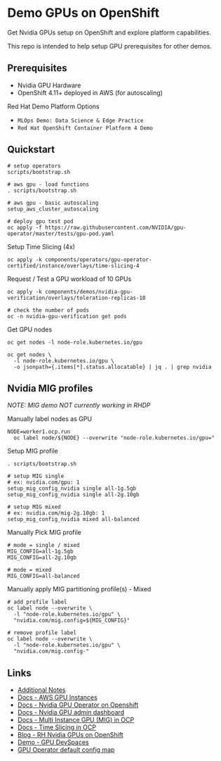 # Demo GPUs on OpenShift

Get Nvidia GPUs setup on OpenShift and explore platform capabilities.

This repo is intended to help setup GPU prerequisites for other demos.

## Prerequisites

- Nvidia GPU Hardware
- OpenShift 4.11+ deployed in AWS (for autoscaling)

Red Hat Demo Platform Options

  - `MLOps Demo: Data Science & Edge Practice`
  - `Red Hat OpenShift Container Platform 4 Demo`

## Quickstart

```
# setup operators
scripts/bootstrap.sh

# aws gpu - load functions
. scripts/bootstrap.sh

# aws gpu - basic autoscaling
setup_aws_cluster_autoscaling

# deploy gpu test pod
oc apply -f https://raw.githubusercontent.com/NVIDIA/gpu-operator/master/tests/gpu-pod.yaml
```

Setup Time Slicing (4x)

```
oc apply -k components/operators/gpu-operator-certified/instance/overlays/time-slicing-4
```

Request / Test a GPU workload of 10 GPUs

```
oc apply -k components/demos/nvidia-gpu-verification/overlays/toleration-replicas-10

# check the number of pods
oc -n nvidia-gpu-verification get pods
```

Get GPU nodes

```
oc get nodes -l node-role.kubernetes.io/gpu

oc get nodes \
  -l node-role.kubernetes.io/gpu \
  -o jsonpath={.items[*].status.allocatable} | jq . | grep nvidia
```

## Nvidia MIG profiles

*NOTE: MIG demo NOT currently working in RHDP*

Manually label nodes as GPU

```
NODE=worker1.ocp.run
  oc label node/${NODE} --overwrite "node-role.kubernetes.io/gpu="
```

Setup MIG profile

```
. scripts/bootstrap.sh

# setup MIG single
# ex: nvidia.com/gpu: 1
setup_mig_config_nvidia single all-1g.5gb
setup_mig_config_nvidia single all-2g.10gb

# setup MIG mixed
# ex: nvidia.com/mig-2g.10gb: 1
setup_mig_config_nvidia mixed all-balanced
```

Manually Pick MIG profile

```
# mode = single / mixed
MIG_CONFIG=all-1g.5gb
MIG_CONFIG=all-2g.10gb

# mode = mixed 
MIG_CONFIG=all-balanced
```

Manually apply MIG partitioning profile(s) - Mixed

```
# add profile label
oc label node --overwrite \
  -l "node-role.kubernetes.io/gpu" \
  "nvidia.com/mig.config=${MIG_CONFIG}"

# remove profile label
oc label node --overwrite \
  -l "node-role.kubernetes.io/gpu" \
  "nvidia.com/mig.config-"
```

## Links

- [Additional Notes](components/operators/gpu-operator-certified/instance/INFO.md)
- [Docs - AWS GPU Instances](https://aws.amazon.com/ec2/instance-types/#Accelerated_Computing)
- [Docs - Nvidia GPU Operator on Openshift](https://docs.nvidia.com/datacenter/cloud-native/gpu-operator/latest/openshift/contents.html)
- [Docs - Nvidia GPU admin dashboard](https://docs.openshift.com/container-platform/4.11/monitoring/nvidia-gpu-admin-dashboard.html)
- [Docs - Multi Instance GPU (MIG) in OCP](https://docs.nvidia.com/datacenter/cloud-native/gpu-operator/latest/openshift/mig-ocp.html)
- [Docs - Time Slicing in OCP](https://docs.nvidia.com/datacenter/cloud-native/gpu-operator/latest/openshift/time-slicing-gpus-in-openshift.html)
- [Blog - RH Nvidia GPUs on OpenShift](https://cloud.redhat.com/blog/autoscaling-nvidia-gpus-on-red-hat-openshift)
- [Demo - GPU DevSpaces](https://github.com/bkoz/devspaces)
- [GPU Operator default config map](https://gitlab.com/nvidia/kubernetes/gpu-operator/-/blob/v23.6.1/assets/state-mig-manager/0400_configmap.yaml?ref_type=tags)
